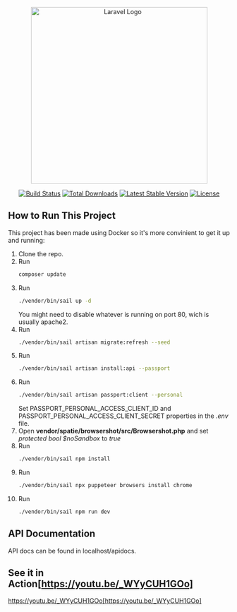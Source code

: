 <p align="center"><a href="https://laravel.com" target="_blank"><img src="https://raw.githubusercontent.com/laravel/art/master/logo-lockup/5%20SVG/2%20CMYK/1%20Full%20Color/laravel-logolockup-cmyk-red.svg" width="400" alt="Laravel Logo"></a></p>

<p align="center">
<a href="https://github.com/laravel/framework/actions"><img src="https://github.com/laravel/framework/workflows/tests/badge.svg" alt="Build Status"></a>
<a href="https://packagist.org/packages/laravel/framework"><img src="https://img.shields.io/packagist/dt/laravel/framework" alt="Total Downloads"></a>
<a href="https://packagist.org/packages/laravel/framework"><img src="https://img.shields.io/packagist/v/laravel/framework" alt="Latest Stable Version"></a>
<a href="https://packagist.org/packages/laravel/framework"><img src="https://img.shields.io/packagist/l/laravel/framework" alt="License"></a>
</p>

## How to Run This Project

This project has been made using Docker so it's more convinient to get it up and running:

1. Clone the repo.
2. Run
    ```sh
    composer update
    ```
3. Run
    ```sh
    ./vendor/bin/sail up -d
    ```
    You might need to disable whatever is running on port 80, wich is usually apache2.
4. Run
    ```sh
    ./vendor/bin/sail artisan migrate:refresh --seed
    ```
5. Run
    ```sh
    ./vendor/bin/sail artisan install:api --passport
    ```
6. Run
    ```sh
    ./vendor/bin/sail artisan passport:client --personal
    ```
    Set PASSPORT_PERSONAL_ACCESS_CLIENT_ID and PASSPORT_PERSONAL_ACCESS_CLIENT_SECRET properties in the *.env* file.
7. Open **vendor/spatie/browsershot/src/Browsershot.php** and set *protected bool $noSandbox* to *true*
8. Run
    ```sh
    ./vendor/bin/sail npm install
    ```
9. Run
    ```sh
    ./vendor/bin/sail npx puppeteer browsers install chrome
    ```
10. Run
    ```sh
    ./vendor/bin/sail npm run dev
    ```

## API Documentation
API docs can be found in localhost/apidocs.

## See it in Action[https://youtu.be/_WYyCUH1GOo]
https://youtu.be/_WYyCUH1GOo[https://youtu.be/_WYyCUH1GOo]
